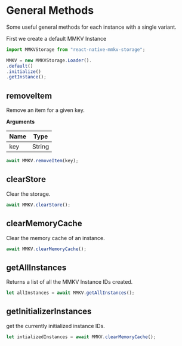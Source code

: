 # General Methods

Some useful general methods for each instance with a single variant.

First we create a default MMKV Instance

```js
import MMKVStorage from "react-native-mmkv-storage";

MMKV = new MMKVStorage.Loader().
.default()
.initialize()
.getInstance();

```

## removeItem

Remove an item for a given key.

**Arguments**

| Name | Type   |
| ---- | ------ |
| key  | String |

```js
await MMKV.removeItem(key);
```

## clearStore

Clear the storage.

```js
await MMKV.clearStore();
```

## clearMemoryCache

Clear the memory cache of an instance.

```js
await MMKV.clearMemoryCache();
```

## getAllInstances

Returns a list of all the MMKV Instance IDs created.

```js
let allInstances = await MMKV.getAllInstances();
```

## getInitializerInstances

get the currently initialized instance IDs.

```js
let intializedInstances = await MMKV.clearMemoryCache();
```
